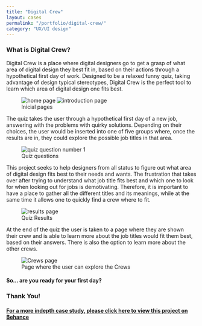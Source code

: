 ```yaml
---
title: "Digital Crew"
layout: cases
permalink: "/portfolio/digital-crew/"
category: "UX/UI design"
---
```


<article class="cases-container">
<h3>What is Digital Crew?</h3>

<p>Digital Crew is a place where digital designers go to get a grasp of what area of digital design they best fit in, based on their actions through a hypothetical first day of work.
Designed to be a relaxed funny quiz, taking advantage of design typical stereotypes, Digital Crew is the perfect tool to learn which area of digital design one fits best.</p>


<figure class="case-img-background">
<img src="../../assets/images/crew1.png" alt="home page">
<img src="../../assets/images/crew2.png" alt="introduction page">
<figcaption>Inicial pages</figcaption>
</figure>

<p>The quiz takes the user through a hypothetical first day of a new job, answering with the problems with quirky solutions. Depending on their choices, the user would be inserted into one of five groups where, once the results are in, they could explore the possible job titles in that area.</p>

<figure class="case-img-background">
<img src="../../assets/images/crew3.png" alt="quiz question number 1">
<figcaption>Quiz questions</figcaption>
</figure>

<p>This project seeks to help designers from all status to figure out what area of digital design fits best to their needs and wants. The frustration that takes over after trying to understand what job title fits best and which one to look for when looking out for jobs is demotivating. Therefore, it is important to have a place to gather all the different titles and its meanings, while at the same time it allows one to quickly find a crew where to fit.</p>

<figure class="case-img-background">
<img src="../../assets/images/crew4.png" alt="results page">
<figcaption>Quiz Results</figcaption>
</figure>

<p>At the end of the quiz the user is taken to a page where they are shown their crew and is able to learn more about the job titles would fit them best, based on their answers. There is also the option to learn more about the other crews.</p>

<figure class="case-img-background">
<img src="../../assets/images/crew5.png" alt="Crews page">
<figcaption>Page where the user can explore the Crews</figcaption>
</figure>

<h4 class="highlight-p">So... are you ready for your first day?</h4>

<h3>Thank You!</h3>
<a class="gallery-link" href="https://www.behance.net/gallery/111318737/Digital-Crew-A-Quiz-for-Designers" target="_blank"><h4>For a more indepth case study, please click here to view this project on Behance</h4></a>

</article>